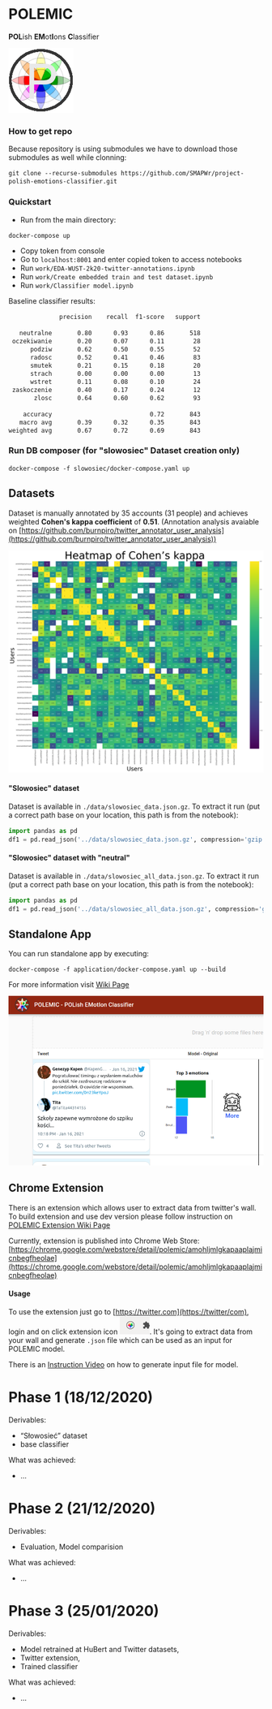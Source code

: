 # POLEMIC 
**POL**ish **EM**ot**I**ons **C**lassifier

![](./images/128x128.png)

### How to get repo

Because repository is using submodules we have to download those submodules as well while clonning:

```shell
git clone --recurse-submodules https://github.com/SMAPWr/project-polish-emotions-classifier.git
```

### Quickstart

- Run from the main directory:
```shell
docker-compose up
```

- Copy token from console
- Go to `localhost:8001` and enter copied token to access notebooks
- Run `work/EDA-WUST-2k20-twitter-annotations.ipynb`
- Run `work/Create embedded train and test dataset.ipynb`
- Run `work/Classifier model.ipynb`

Baseline classifier results:
```
              precision    recall  f1-score   support

   neutralne       0.80      0.93      0.86       518
 oczekiwanie       0.20      0.07      0.11        28
      podziw       0.62      0.50      0.55        52
      radosc       0.52      0.41      0.46        83
      smutek       0.21      0.15      0.18        20
      strach       0.00      0.00      0.00        13
      wstret       0.11      0.08      0.10        24
 zaskoczenie       0.40      0.17      0.24        12
       zlosc       0.64      0.60      0.62        93

    accuracy                           0.72       843
   macro avg       0.39      0.32      0.35       843
weighted avg       0.67      0.72      0.69       843
```

### Run DB composer (for "slowosiec" Dataset creation only)

```shell
docker-compose -f slowosiec/docker-compose.yaml up
```

## Datasets

Dataset is manually annotated by 35 accounts (31 people) and achieves weighted **Cohen's kappa coefficient** of **0.51**. (Annotation analysis avaiable on [https://github.com/burnpiro/twitter_annotator_user_analysis](https://github.com/burnpiro/twitter_annotator_user_analysis))

![](./images/cohen_heatmap.png)

#### "Slowosiec" dataset

Dataset is available in `./data/slowosiec_data.json.gz`. To extract it run (put a correct path base on your location, this path is from the notebook):
```python
import pandas as pd
df1 = pd.read_json('../data/slowosiec_data.json.gz', compression='gzip')
```

#### "Slowosiec" dataset with "neutral"

Dataset is available in `./data/slowosiec_all_data.json.gz`. To extract it run (put a correct path base on your location, this path is from the notebook):

```python
import pandas as pd
df1 = pd.read_json('../data/slowosiec_all_data.json.gz', compression='gzip')
```

## Standalone App

You can run standalone app by executing:

```shell
docker-compose -f application/docker-compose.yaml up --build
```

For more information visit [Wiki Page](https://github.com/SMAPWr/project-polish-emotions-classifier/wiki/Standalone-Application)

![Application Example](./app-example.png)

## Chrome Extension

There is an extension which allows user to extract data from twitter's wall. To build extension and use dev version please follow instruction on [POLEMIC Extension Wiki Page](https://github.com/SMAPWr/project-polish-emotions-classifier/wiki/Chrome-Extension)

Currently, extension is published into Chrome Web Store:
[https://chrome.google.com/webstore/detail/polemic/amohljmlgkapaaplajmicnbegfheolae](https://chrome.google.com/webstore/detail/polemic/amohljmlgkapaaplajmicnbegfheolae)

#### Usage

To use the extension just go to [https://twitter.com](https://twitter/com), login and on click extension icon ![](./images/icon.png). It's going to extract data from your wall and generate `.json` file which can be used as an input for POLEMIC model.

There is an [Instruction Video](https://www.youtube.com/watch?v=3VIkQ7kCEXI) on how to generate input file for model.

# Phase 1 (18/12/2020)

Derivables:
- “Słowosieć” dataset
- base classifier

What was achieved:
- ...


# Phase 2 (21/12/2020)

Derivables:
- Evaluation, Model comparision

What was achieved:
- ...


# Phase 3 (25/01/2020)

Derivables:
- Model retrained at HuBert and Twitter datasets, 
- Twitter extension, 
- Trained classifier

What was achieved:
- ...
